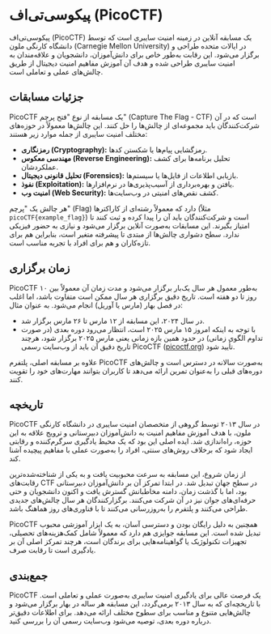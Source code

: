 # پیکو‌سی‌تی‌اف (PicoCTF)

پیکو‌سی‌تی‌اف (PicoCTF) یک مسابقه آنلاین در زمینه امنیت سایبری است که توسط دانشگاه کارنگی ملون (Carnegie Mellon University) در ایالات متحده طراحی و برگزار می‌شود. این رقابت به‌طور خاص برای دانش‌آموزان، دانشجویان و علاقه‌مندان به امنیت سایبری طراحی شده و هدف آن آموزش مفاهیم امنیت دیجیتال از طریق چالش‌های عملی و تعاملی است.

## جزئیات مسابقات

PicoCTF یک مسابقه از نوع "فتح پرچم" (Capture The Flag - CTF) است که در آن شرکت‌کنندگان باید مجموعه‌ای از چالش‌ها را حل کنند. این چالش‌ها معمولاً در حوزه‌های مختلف امنیت سایبری از جمله موارد زیر هستند:

- **رمزنگاری (Cryptography):** رمزگشایی پیام‌ها یا شکستن کدها.
- **مهندسی معکوس (Reverse Engineering):** تحلیل برنامه‌ها برای کشف عملکردشان.
- **تحلیل قانونی دیجیتال (Forensics):** بازیابی اطلاعات از فایل‌ها یا سیستم‌ها.
- **نفوذ (Exploitation):** یافتن و بهره‌برداری از آسیب‌پذیری‌ها در نرم‌افزارها.
- **امنیت وب (Web Security):** کشف نقص‌های امنیتی در وب‌سایت‌ها.

هر چالش یک "پرچم" (Flag) دارد که معمولاً رشته‌ای از کاراکترها (مثلاً `picoCTF{example_flag}`) است و شرکت‌کنندگان باید آن را پیدا کرده و ثبت کنند تا امتیاز بگیرند. این مسابقات به‌صورت آنلاین برگزار می‌شود و نیازی به حضور فیزیکی ندارد. سطح دشواری چالش‌ها از مبتدی تا پیشرفته متغیر است، بنابراین هم برای تازه‌کاران و هم برای افراد با تجربه مناسب است.

## زمان برگزاری

PicoCTF به‌طور معمول هر سال یک‌بار برگزار می‌شود و مدت زمان آن معمولاً بین ۱۰ روز تا دو هفته است. تاریخ دقیق برگزاری هر سال ممکن است متفاوت باشد، اما اغلب در فصل بهار (مارس یا آوریل) انجام می‌شود. به عنوان مثال:

- در سال ۲۰۲۴، این مسابقه از ۱۲ مارس تا ۲۶ مارس برگزار شد.
- با توجه به اینکه امروز ۱۵ مارس ۲۰۲۵ است، انتظار می‌رود دوره بعدی (در صورت تداوم الگوی زمانی) در حدود همین بازه زمانی یعنی مارس ۲۰۲۵ برگزار شود، هرچند تاریخ دقیق آن باید از وب‌سایت رسمی PicoCTF ([picoctf.org](https://picoctf.org)) تأیید شود.

علاوه بر مسابقه اصلی، پلتفرم PicoCTF به‌صورت سالانه در دسترس است و چالش‌های دوره‌های قبلی را به‌عنوان تمرین ارائه می‌دهد تا کاربران بتوانند مهارت‌های خود را تقویت کنند.

## تاریخچه

PicoCTF در سال ۲۰۱۳ توسط گروهی از متخصصان امنیت سایبری در دانشگاه کارنگی ملون، با هدف آموزش مفاهیم امنیت به دانش‌آموزان دبیرستانی و ترویج علاقه به این حوزه، راه‌اندازی شد. ایده اصلی این بود که یک محیط یادگیری سرگرم‌کننده و رقابتی ایجاد شود که برخلاف روش‌های سنتی، افراد را به‌صورت عملی با مفاهیم پیچیده آشنا کند.

از زمان شروع، این مسابقه به سرعت محبوبیت یافت و به یکی از شناخته‌شده‌ترین رقابت‌های CTF در سطح جهان تبدیل شد. در ابتدا تمرکز آن بر دانش‌آموزان دبیرستانی بود، اما با گذشت زمان، دامنه مخاطبانش گسترش یافت و اکنون دانشجویان و حتی حرفه‌ای‌های جوان نیز در آن شرکت می‌کنند. برگزارکنندگان هر سال چالش‌های جدیدی طراحی می‌کنند و پلتفرم را به‌روزرسانی می‌کنند تا با فناوری‌های روز هماهنگ باشد.

PicoCTF همچنین به دلیل رایگان بودن و دسترسی آسان، به یک ابزار آموزشی محبوب تبدیل شده است. این مسابقه جوایزی هم دارد که معمولاً شامل کمک‌هزینه‌های تحصیلی، تجهیزات تکنولوژیک یا گواهینامه‌هایی برای برندگان است، هرچند تمرکز اصلی آن بر یادگیری است تا رقابت صرف.

## جمع‌بندی

PicoCTF یک فرصت عالی برای یادگیری امنیت سایبری به‌صورت عملی و تعاملی است. با تاریخچه‌ای که به سال ۲۰۱۳ برمی‌گردد، این مسابقه هر ساله در بهار برگزار می‌شود و چالش‌هایی متنوع و مناسب برای سطوح مختلف ارائه می‌دهد. برای اطلاعات دقیق‌تر درباره دوره بعدی، توصیه می‌شود وب‌سایت رسمی آن را بررسی کنید.